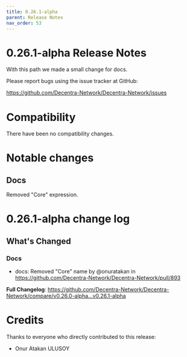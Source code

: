 ```yaml
---
title: 0.26.1-alpha
parent: Release Notes
nav_order: 53
---
```


# 0.26.1-alpha Release Notes

With this path we made a small change for docs.

Please report bugs using the issue tracker at GitHub:

<https://github.com/Decentra-Network/Decentra-Network/issues>

# Compatibility

There have been no compatibility changes.

# Notable changes

## Docs

Removed "Core" expression.

# 0.26.1-alpha change log

<!-- Release notes generated using configuration in .github/release.yml at master -->

## What's Changed

### Docs

- docs: Removed "Core" name by @onuratakan in https://github.com/Decentra-Network/Decentra-Network/pull/893

**Full Changelog**: https://github.com/Decentra-Network/Decentra-Network/compare/v0.26.0-alpha...v0.26.1-alpha

# Credits

Thanks to everyone who directly contributed to this release:

- Onur Atakan ULUSOY
